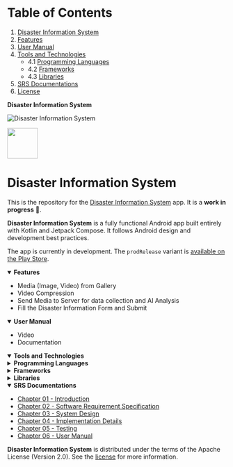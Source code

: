 
# Table of Contents

1. [Disaster Information System](#disaster-information-system)
2. [Features](#features)
3. [User Manual](#user-manual)
4. [Tools and Technologies](#tools-and-technologies)
   - 4.1 [Programming Languages](#programming-languages)
   - 4.2 [Frameworks](#frameworks)
   - 4.3 [Libraries](#libraries)
5. [SRS Documentations](#srs-documentations)
6. [License](#license)



  <summary><strong>Disaster Information System</strong></summary>

  ![Disaster Information System](docs/images/nia-splash.jpg "Disaster Information System")

  <a href="https://play.google.com/store/apps/details?id=com.google.samples.apps.nowinandroid">
    <img src="https://play.google.com/intl/en_us/badges/static/images/badges/en_badge_web_generic.png" height="70">
  </a>
  
  # Disaster Information System
  This is the repository for the [Disaster Information System](https://developer.android.com/series/now-in-android) app. It is a **work in progress** 🚧.

  **Disaster Information System** is a fully functional Android app built entirely with Kotlin and Jetpack Compose. It follows Android design and development best practices.

  The app is currently in development. The `prodRelease` variant is [available on the Play Store](https://play.google.com/store/apps/details?id=com.google.samples.apps.nowinandroid).

<!-- New section -->
<!-- New section -->

<details open> <summary><strong>Features</strong></summary>

- Media (Image, Video) from Gallery
- Video Compression
- Send Media to Server for data collection and AI Analysis
- Fill the Disaster Information Form and Submit 

</details>


<!-- New section -->
<!-- New section -->

<details open> <summary><strong>User Manual</strong></summary>

- Video
- Documentation

 </details>



<!-- New section -->
<!-- New section -->

<details open> <summary><strong>Tools and Technologies</strong></summary>

<details> <summary><strong>Programming Languages</strong></summary>

- **Kotlin**:
    - Used for development and Gradle build scripts.

</details>

<details> <summary><strong>Frameworks</strong></summary>

- **Android SDK**
- **Google Map SDK**
- **Jetpack Compose and Compose**
- **Kotlin Multiplatform**

</details>

<details> <summary><strong>Libraries</strong></summary>

- **WorkManager**:
    - Utilized for long-running background tasks, such as sending media in the background and media size compression.
- **Accompanist**:
    - Handles permissions management, including location access and notification permissions.
- **Navigation component**:
    - Manages navigation within Jetpack Compose on the Android platform.
- **Ktor Client** and **OKHttp**:
    - Integrated for communication with REST APIs.
- **Material 3 Design system**:
    - Enhances the UI aesthetics.
- **Android Studio** (using Gradle as the Build System)

</details> </details>

<!-- New section -->
<!-- New section -->
<details open>
  <summary><strong>SRS Documentations</strong></summary>

  - [Chapter 01 - Introduction]()
  - [Chapter 02 - Software Requirement Specification]()
  - [Chapter 03 - System Design]()
  - [Chapter 04 - Implementation Details]()
  - [Chapter 05 - Testing]()
  - [Chapter 06 - User Manual]()
</details>
<!-- New section -->
<!-- New section -->

  **Disaster Information System** is distributed under the terms of the Apache License (Version 2.0). See the [license](LICENSE) for more information.
